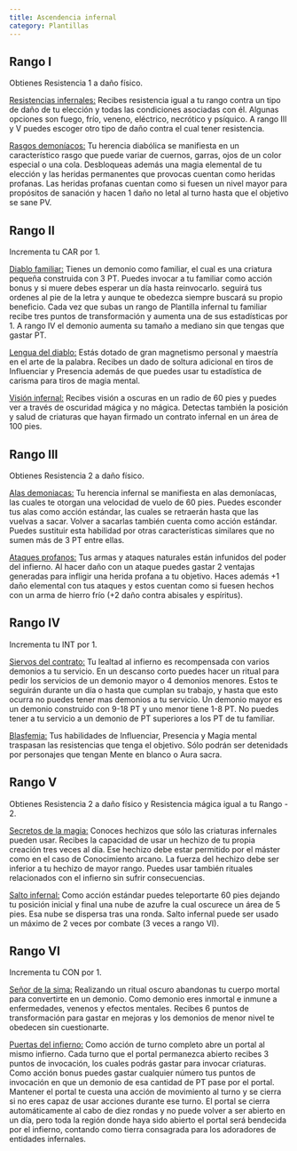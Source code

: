 ```yaml
---
title: Ascendencia infernal
category: Plantillas
---
```


## Rango I

Obtienes Resistencia 1 a daño físico. 

<u>Resistencias infernales:</u> Recibes resistencia igual a tu rango contra un tipo de daño de tu elección y todas las condiciones asociadas con él. Algunas opciones son fuego, frío, veneno, eléctrico, necrótico y psíquico. A rango III y V puedes escoger otro tipo de daño contra el cual tener resistencia.

<u>Rasgos demoníacos:</u> Tu herencia diabólica se manifiesta en un característico rasgo que puede variar de cuernos, garras, ojos de un color especial o una cola. Desbloqueas además una magia elemental de tu elección y las heridas permanentes que provocas cuentan como heridas profanas. Las heridas profanas cuentan como si fuesen un nivel mayor para propósitos de sanación y hacen 1 daño no letal al turno hasta que el objetivo se sane PV. 

## Rango II

Incrementa tu CAR por 1.

<u>Diablo familiar:</u> Tienes un demonio como familiar, el cual es una criatura pequeña construida con 3 PT. Puedes invocar a tu familiar como acción bonus y si muere debes esperar un día hasta reinvocarlo. seguirá tus ordenes al pie de la letra y aunque te obedezca siempre buscará su propio beneficio. Cada vez que subas un rango de Plantilla infernal tu familiar recibe tres puntos de transformación y aumenta una de sus estadísticas por 1. A rango IV el demonio aumenta su tamaño a mediano sin que tengas que gastar PT.

<u>Lengua del diablo:</u> Estás dotado de gran magnetismo personal y maestría en el arte de la palabra. Recibes un dado de soltura adicional en tiros de Influenciar y Presencia además de que puedes usar tu estadística de carisma para tiros de magia mental.

<u>Visión infernal:</u> Recibes visión a oscuras en un radio de 60 pies y puedes ver a través de oscuridad mágica y no mágica. Detectas también la posición y salud de criaturas que hayan firmado un contrato infernal en un área de 100 pies.

## Rango III

Obtienes Resistencia 2 a daño físico. 

<u>Alas demoniacas:</u> Tu herencia infernal se manifiesta en alas demoníacas, las cuales te otorgan una velocidad de vuelo de 60 pies. Puedes esconder tus alas como acción estándar, las cuales se retraerán hasta que las vuelvas a sacar. Volver a sacarlas también cuenta como acción estándar. Puedes sustituir esta habilidad por otras características similares que no sumen más de 3 PT entre ellas.

<u>Ataques profanos:</u> Tus armas y ataques naturales están infunidos del poder del infierno. Al hacer daño con un ataque puedes gastar 2 ventajas generadas para infligir una herida profana a tu objetivo. Haces además +1 daño elemental con tus ataques y estos cuentan como si fuesen hechos con un arma de hierro frío (+2 daño contra abisales y espíritus).

## Rango IV

Incrementa tu INT por 1.

<u>Siervos del contrato:</u> Tu lealtad al infierno es recompensada con varios demonios a tu servicio. En un descanso corto puedes hacer un ritual para pedir los servicios de un demonio mayor o 4 demonios menores. Estos te seguirán durante un día o hasta que cumplan su trabajo, y hasta que esto ocurra no puedes tener mas demonios a tu servicio. Un demonio mayor es un demonio construido con 9-18 PT y uno menor tiene 1-8 PT. No puedes tener a tu servicio a un demonio de PT superiores a los PT de tu familiar.

<u>Blasfemia:</u>  Tus habilidades de Influenciar, Presencia y Magia mental traspasan las resistencias que tenga el objetivo. Sólo podrán ser detenidads por personajes que tengan Mente en blanco o Aura sacra.

## Rango V

Obtienes Resistencia 2 a daño físico y Resistencia mágica igual a tu Rango - 2. 

<u>Secretos de la magia:</u> Conoces hechizos que sólo las criaturas infernales pueden usar. Recibes la capacidad de usar un hechizo de tu propia creación tres veces al día. Ese hechizo debe estar permitido por el máster como en el caso de Conocimiento arcano. La fuerza del hechizo debe ser inferior a tu hechizo de mayor rango. Puedes usar también rituales relacionados con el infierno sin sufrir consecuencias.

<u>Salto infernal:</u> Como acción estándar puedes teleportarte 60 pies dejando tu posición inicial y final una nube de azufre la cual oscurece un área de 5 pies. Esa nube se dispersa tras una ronda. Salto infernal puede ser usado un máximo de 2 veces por combate (3 veces a rango VI).

## Rango VI

Incrementa tu CON por 1.

<u>Señor de la sima:</u> Realizando un ritual oscuro abandonas tu cuerpo mortal para convertirte en un demonio. Como demonio eres inmortal e inmune a enfermedades, venenos y efectos mentales. Recibes 6 puntos de transformación para gastar en mejoras y los demonios de menor nivel te obedecen sin cuestionarte.

<u>Puertas del infierno:</u> Como acción de turno completo abre un portal al mismo infierno. Cada turno que el portal permanezca abierto recibes 3 puntos de invocación, los cuales podrás gastar para invocar criaturas. Como acción bonus puedes gastar cualquier número tus puntos de invocación en que un demonio de esa cantidad de PT pase por el portal. Mantener el portal te cuesta una acción de movimiento al turno y se cierra si no eres capaz de usar acciones durante ese turno. El portal se cierra automáticamente al cabo de diez rondas y no puede volver a ser abierto en un día, pero toda la región donde haya sido abierto el portal será bendecida por el infierno, contando como tierra consagrada para los adoradores de entidades infernales.